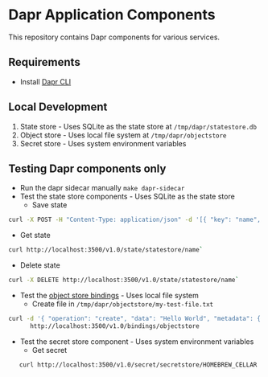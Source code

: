 # Dapr Application Components

This repository contains Dapr components for various services. 

## Requirements
- Install [Dapr CLI](https://docs.dapr.io/getting-started/install-dapr-cli/)

## Local Development
1. State store - Uses SQLite as the state store at `/tmp/dapr/statestore.db`
2. Object store - Uses local file system at `/tmp/dapr/objectstore`
3. Secret store - Uses system environment variables

## Testing Dapr components only
- Run the dapr sidecar manually `make dapr-sidecar`
- Test the state store components - Uses SQLite as the state store
    - Save state
```bash
curl -X POST -H "Content-Type: application/json" -d '[{ "key": "name", "value": "Bruce Wayne"}]' http://localhost:3500/v1.0/state/statestore`
```
- Get state
```bash
curl http://localhost:3500/v1.0/state/statestore/name`
```
- Delete state
```bash
curl -X DELETE http://localhost:3500/v1.0/state/statestore/name`
```
- Test the [object store bindings](https://docs.dapr.io/reference/components-reference/supported-bindings/localstorage/) - Uses local file system
    - Create file in `/tmp/dapr/objectstore/my-test-file.txt`
```bash
curl -d '{ "operation": "create", "data": "Hello World", "metadata": { "fileName": "my-test-file.txt" } }' \
      http://localhost:3500/v1.0/bindings/objectstore
```
- Test the secret store component - Uses system environment variables
    - Get secret
```bash
   curl http://localhost:3500/v1.0/secret/secretstore/HOMEBREW_CELLAR
```